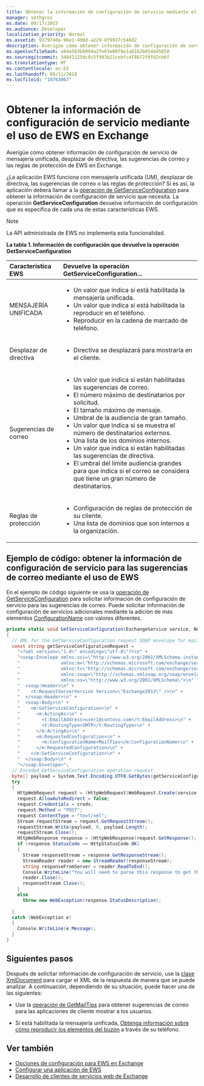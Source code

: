 ```yaml
---
title: Obtener la información de configuración de servicio mediante el uso de EWS en Exchange
manager: sethgros
ms.date: 09/17/2015
ms.audience: Developer
localization_priority: Normal
ms.assetid: 9379740a-96e1-490d-a229-0f9937c548d2
description: Averigüe cómo obtener información de configuración de servicio de mensajería unificada, desplazar de directiva, las sugerencias de correo y las reglas de protección de EWS en Exchange.
ms.openlocfilehash: e84a563bb094a2fe03e08f8e1a81b2b054d45850
ms.sourcegitcommit: 34041125dc8c5f993b21cebfc4f8b72f0fd2cb6f
ms.translationtype: MT
ms.contentlocale: es-ES
ms.lasthandoff: 06/11/2018
ms.locfileid: "19763067"
---
```

# <a name="get-service-configuration-information-by-using-ews-in-exchange"></a>Obtener la información de configuración de servicio mediante el uso de EWS en Exchange

Averigüe cómo obtener información de configuración de servicio de mensajería unificada, desplazar de directiva, las sugerencias de correo y las reglas de protección de EWS en Exchange.
  
¿La aplicación EWS funciona con mensajería unificada (UM), desplazar de directiva, las sugerencias de correo o las reglas de protección? Si es así, la aplicación deberá llamar a la [operación de GetServiceConfiguration](http://msdn.microsoft.com/library/070cbfe5-325a-4955-8e4a-8230ea0459a7%28Office.15%29.aspx) para obtener la información de configuración de servicio que necesita. La operación **GetServiceConfiguration** devuelve información de configuración que es específica de cada una de estas características EWS. 
  
> [!NOTE]
> La API administrada de EWS no implementa esta funcionalidad. 
  
**La tabla 1. Información de configuración que devuelve la operación GetServiceConfiguration**

|Característica EWS|Devuelve la operación GetServiceConfiguration...|
|:-----|:-----|
|MENSAJERÍA UNIFICADA  <br/> | <ul><li>Un valor que indica si está habilitada la mensajería unificada.</li><li>Un valor que indica si está habilitada la reproducir en el teléfono.</li><li>Reproducir en la cadena de marcado de teléfono.</li></ul> |
|Desplazar de directiva  <br/> | <ul><li>Directiva se desplazará para mostrarla en el cliente.</li></ul> |
|Sugerencias de correo  <br/> | <ul><li>Un valor que indica si están habilitadas las sugerencias de correo.</li><li>El número máximo de destinatarios por solicitud.</li><li>El tamaño máximo de mensaje.</li><li>Umbral de la audiencia de gran tamaño.</li><li>Un valor que indica si se muestra el número de destinatarios externos.</li><li>Una lista de los dominios internos.</li><li>Un valor que indica si están habilitadas las sugerencias de directiva.</li><li>El umbral del límite audiencia grandes para que indica si el correo se considera que tiene un gran número de destinatarios.  </li></ul>|
|Reglas de protección  <br/> | <ul><li>Configuración de reglas de protección de su cliente.</li><li>Una lista de dominios que son internos a la organización.  </li></ul> |
   
## <a name="code-example-get-service-configuration-information-for-mail-tips-by-using-ews"></a>Ejemplo de código: obtener la información de configuración de servicio para las sugerencias de correo mediante el uso de EWS

En el ejemplo de código siguiente se usa la [operación de GetServiceConfiguration](http://msdn.microsoft.com/library/070cbfe5-325a-4955-8e4a-8230ea0459a7%28Office.15%29.aspx) para solicitar información de configuración de servicio para las sugerencias de correo. Puede solicitar información de configuración de servicios adicionales mediante la adición de más elementos [ConfigurationName](http://msdn.microsoft.com/library/3b524a2f-9c6b-4550-9f3d-f78d176b0f7b%28Office.15%29.aspx) con valores diferentes. 
  
```cs
private static void GetServiceConfiguration(ExchangeService service, NetworkCredential creds)
{ 
  // XML for the GetServiceConfiguration request SOAP envelope for mail tips configuration information.
  const string getServiceConfigurationRequest = 
    "<?xml version=\"1.0\" encoding=\"utf-8\"?>\n" +
    "<soap:Envelope xmlns:xsi=\"http://www.w3.org/2001/XMLSchema-instance\"\n" +
    "               xmlns:m=\"http://schemas.microsoft.com/exchange/services/2006/messages\"\n" +
    "               xmlns:t=\"http://schemas.microsoft.com/exchange/services/2006/types\" \n" +
    "               xmlns:soap=\"http://schemas.xmlsoap.org/soap/envelope/\"\n" +
    "               xmlns:xs=\"http://www.w3.org/2001/XMLSchema\">\n" +
    "  <soap:Header>\n" +
    "    <t:RequestServerVersion Version=\"Exchange2013\" />\n" +
    "  </soap:Header>\n" +
    "  <soap:Body>\n" +
    "    <m:GetServiceConfiguration>\n" +
    "      <m:ActingAs>\n" +
    "        <t:EmailAddress>user1@contoso.com</t:EmailAddress>\n" +
    "        <t:RoutingType>SMTP</t:RoutingType>\n" +
    "      </m:ActingAs>\n" +
    "      <m:RequestedConfiguration>\n" +
    "        <m:ConfigurationName>MailTips</m:ConfigurationName>\n" +
    "      </m:RequestedConfiguration>\n" +
    "    </m:GetServiceConfiguration>\n" +
    "  </soap:Body>\n" +
    "</soap:Envelope>";
  // Encoded GetServiceConfiguration operation request.
  byte[] payload = System.Text.Encoding.UTF8.GetBytes(getServiceConfigurationRequest);
  try
  {
    HttpWebRequest request = (HttpWebRequest)WebRequest.Create(service.Url);
    request.AllowAutoRedirect = false;
    request.Credentials = creds;
    request.Method = "POST";
    request.ContentType = "text/xml";
    Stream requestStream = request.GetRequestStream();
    requestStream.Write(payload, 0, payload.Length);
    requestStream.Close();
    HttpWebResponse response = (HttpWebResponse)request.GetResponse();
    if (response.StatusCode == HttpStatusCode.OK)
    {
      Stream responseStream = response.GetResponseStream();
      StreamReader reader = new StreamReader(responseStream);
      string responseFromServer = reader.ReadToEnd();
      Console.WriteLine("You will need to parse this response to get the configuration information:\n\n" + responseFromServer);
      reader.Close();
      responseStream.Close();
    }
    else
      throw new WebException(response.StatusDescription);
          
  }
  catch (WebException e)
  {
    Console.WriteLine(e.Message);
  }
}

```

## <a name="next-steps"></a>Siguientes pasos

Después de solicitar información de configuración de servicio, use la [clase XmlDocument](http://msdn.microsoft.com/en-us/library/system.xml.xmldocument.aspx) para cargar el XML de la respuesta de manera que se puede analizar. A continuación, dependiendo de su situación, puede hacer una de las siguientes: 
  
- Use la [operación de GetMailTips](http://msdn.microsoft.com/library/025483ec-a9f3-4735-8a95-d26e30ea7974%28Office.15%29.aspx) para obtener sugerencias de correo para las aplicaciones de cliente mostrar a los usuarios. 
    
- Si está habilitada la mensajería unificada, [Obtenga información sobre cómo reproducir los elementos del buzón](http://blogs.msdn.com/b/exchangedev/archive/2009/11/05/play-exchange-2010-mailbox-items-on-your-phone-by-using-the-ews-managed-api.aspx) a través de su teléfono. 
    
## <a name="see-also"></a>Ver también

- [Opciones de configuración para EWS en Exchange](configuration-options-for-ews-in-exchange.md)    
- [Configurar una aplicación de EWS](setting-up-your-ews-application.md)    
- [Desarrollo de clientes de servicios web de Exchange](develop-web-service-clients-for-exchange.md)
    

